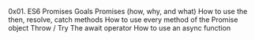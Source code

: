 0x01. ES6 Promises
Goals
Promises (how, why, and what)
How to use the then, resolve, catch methods
How to use every method of the Promise object
Throw / Try
The await operator
How to use an async function
